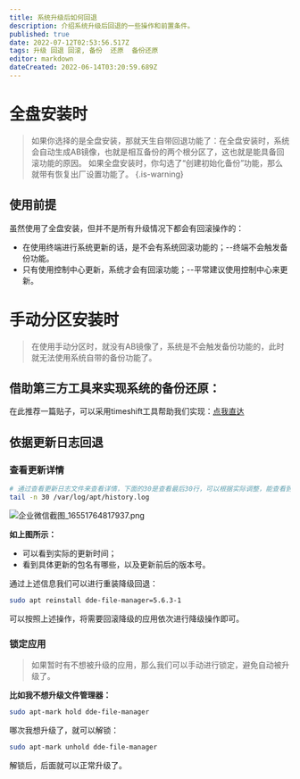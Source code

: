 ```yaml
---
title: 系统升级后如何回退
description: 介绍系统升级后回退的一些操作和前置条件。
published: true
date: 2022-07-12T02:53:56.517Z
tags: 升级 回退 回滚, 备份  还原  备份还原
editor: markdown
dateCreated: 2022-06-14T03:20:59.689Z
---
```


# 全盘安装时
> 如果你选择的是全盘安装，那就天生自带回退功能了：在全盘安装时，系统会自动生成AB镜像，也就是相互备份的两个根分区了，这也就是能具备回滚功能的原因。
如果全盘安装时，你勾选了“创建初始化备份”功能，那么就带有恢复出厂设置功能了。
{.is-warning}
## 使用前提
虽然使用了全盘安装，但并不是所有升级情况下都会有回滚操作的：
- 在使用终端进行系统更新的话，是不会有系统回滚功能的；--终端不会触发备份功能。
- 只有使用控制中心更新，系统才会有回滚功能；--平常建议使用控制中心来更新。

# 手动分区安装时
> 在使用手动分区时，就没有AB镜像了，系统是不会触发备份功能的，此时就无法使用系统自带的备份功能了。

## 借助第三方工具来实现系统的备份还原：
在此推荐一篇贴子，可以采用timeshift工具帮助我们实现：[点我直达](https://bbs.deepin.org/post/203799)
## 依据更新日志回退

### 查看更新详情
```bash
# 通过查看更新日志文件来查看详情，下面的30是查看最后30行，可以根据实际调整，能查看到上一次所有更新信息即可。
tail -n 30 /var/log/apt/history.log  
```

![企业微信截图_16551764817937.png](/图片存储/企业微信截图_16551764817937.png)

**如上图所示：**
- 可以看到实际的更新时间；
- 看到具体更新的包名有哪些，以及更新前后的版本号。

通过上述信息我们可以进行重装降级回退：
```bash
sudo apt reinstall dde-file-manager=5.6.3-1
```

可以按照上述操作，将需要回滚降级的应用依次进行降级操作即可。

### 锁定应用
> 如果暂时有不想被升级的应用，那么我们可以手动进行锁定，避免自动被升级了。

**比如我不想升级文件管理器：**
```bash
sudo apt-mark hold dde-file-manager
```

哪次我想升级了，就可以解锁：
```bash
sudo apt-mark unhold dde-file-manager
```
解锁后，后面就可以正常升级了。